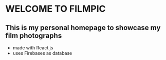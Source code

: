 # WELCOME TO FILMPIC
## This is my personal homepage to showcase my film photographs
- made with React.js 
- uses Firebases as database


